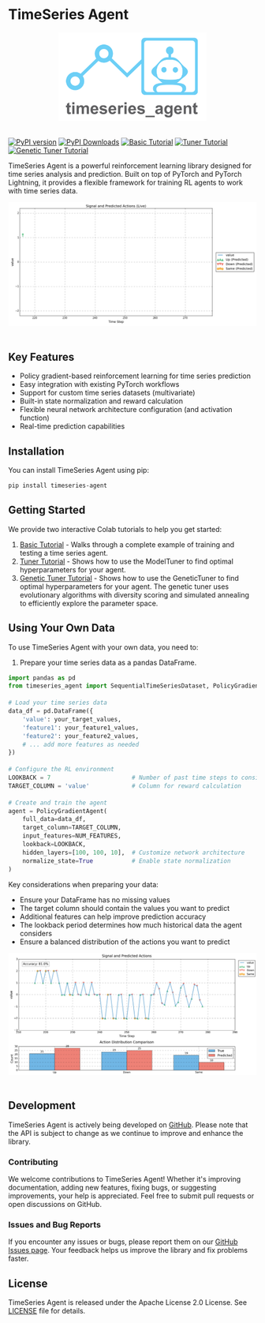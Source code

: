 # TimeSeries Agent

<div align="center">
  <img src="https://raw.githubusercontent.com/cpohagwu/timeseries_agent/main/doc/_static/logo.png" width="300">
</div>

<br>

[![PyPI version](https://badge.fury.io/py/timeseries-agent.svg)](https://pypi.org/project/timeseries-agent/)
[![PyPI Downloads](https://static.pepy.tech/badge/timeseries-agent)](https://pepy.tech/projects/timeseries-agent)
[![Basic Tutorial](https://colab.research.google.com/assets/colab-badge.svg)](https://colab.research.google.com/github/cpohagwu/timeseries_agent/blob/main/examples/timeseries_agent_tutorial.ipynb)
[![Tuner Tutorial](https://colab.research.google.com/assets/colab-badge.svg)](https://colab.research.google.com/github/cpohagwu/timeseries_agent/blob/main/examples/timeseries_agent_tuner_tutorial.ipynb)
[![Genetic Tuner Tutorial](https://colab.research.google.com/assets/colab-badge.svg)](https://colab.research.google.com/github/cpohagwu/timeseries_agent/blob/main/examples/timeseries_agent_genetic_tuner_tutorial.ipynb)

TimeSeries Agent is a powerful reinforcement learning library designed for time series analysis and prediction. Built on top of PyTorch and PyTorch Lightning, it provides a flexible framework for training RL agents to work with time series data.

<div align="center">
  <img src="https://raw.githubusercontent.com/cpohagwu/timeseries_agent/main/doc/_static/predictions_animation.gif"/>
</div>
<br>

## Key Features

* Policy gradient-based reinforcement learning for time series prediction
* Easy integration with existing PyTorch workflows
* Support for custom time series datasets (multivariate)
* Built-in state normalization and reward calculation
* Flexible neural network architecture configuration (and activation function)
* Real-time prediction capabilities

## Installation
You can install TimeSeries Agent using pip:

```bash
pip install timeseries-agent
```

## Getting Started

We provide two interactive Colab tutorials to help you get started:
1. [Basic Tutorial](https://colab.research.google.com/github/cpohagwu/timeseries_agent/blob/main/examples/timeseries_agent_tutorial.ipynb) - Walks through a complete example of training and testing a time series agent.
2. [Tuner Tutorial](https://colab.research.google.com/github/cpohagwu/timeseries_agent/blob/main/examples/timeseries_agent_tuner_tutorial.ipynb) - Shows how to use the ModelTuner to find optimal hyperparameters for your agent.
3. [Genetic Tuner Tutorial](https://colab.research.google.com/github/cpohagwu/timeseries_agent/blob/main/examples/timeseries_agent_genetic_tuner_tutorial.ipynb) - Shows how to use the GeneticTuner to find optimal hyperparameters for your agent. The genetic tuner uses evolutionary algorithms with diversity scoring and simulated annealing to efficiently explore the parameter space.

## Using Your Own Data

To use TimeSeries Agent with your own data, you need to:

1. Prepare your time series data as a pandas DataFrame.

```python
import pandas as pd
from timeseries_agent import SequentialTimeSeriesDataset, PolicyGradientAgent

# Load your time series data
data_df = pd.DataFrame({
    'value': your_target_values,
    'feature1': your_feature1_values,
    'feature2': your_feature2_values,
    # ... add more features as needed
})

# Configure the RL environment
LOOKBACK = 7                       # Number of past time steps to consider
TARGET_COLUMN = 'value'            # Column for reward calculation

# Create and train the agent
agent = PolicyGradientAgent(
    full_data=data_df,
    target_column=TARGET_COLUMN,
    input_features=NUM_FEATURES,
    lookback=LOOKBACK,
    hidden_layers=[100, 100, 10],  # Customize network architecture
    normalize_state=True           # Enable state normalization
)
```

Key considerations when preparing your data:
- Ensure your DataFrame has no missing values
- The target column should contain the values you want to predict
- Additional features can help improve prediction accuracy
- The lookback period determines how much historical data the agent considers
- Ensure a balanced distribution of the actions you want to predict

</div>
<div align="center">
  <img src="https://raw.githubusercontent.com/cpohagwu/timeseries_agent/main/doc/_static/predictions_analysis.png"/>
</div>
<br>

## Development

TimeSeries Agent is actively being developed on [GitHub](https://github.com/cpohagwu/timeseries_agent). Please note that the API is subject to change as we continue to improve and enhance the library.

### Contributing

We welcome contributions to TimeSeries Agent! Whether it's improving documentation, adding new features, fixing bugs, or suggesting improvements, your help is appreciated. Feel free to submit pull requests or open discussions on GitHub.

### Issues and Bug Reports

If you encounter any issues or bugs, please report them on our [GitHub Issues page](https://github.com/cpohagwu/timeseries_agent/issues). Your feedback helps us improve the library and fix problems faster.

## License

TimeSeries Agent is released under the Apache License 2.0 License. See [LICENSE](LICENSE) file for details.
